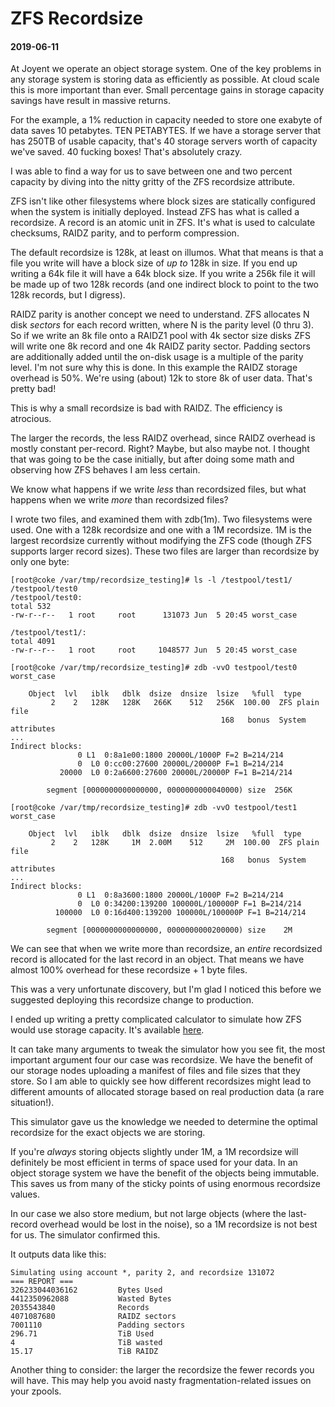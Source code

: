 # ZFS Recordsize
#### 2019-06-11

At Joyent we operate an object storage system. One of the key problems in any
storage system is storing data as efficiently as possible. At cloud scale this
is more important than ever. Small percentage gains in storage capacity savings
have result in massive returns.

For the example, a 1% reduction in capacity needed to store one exabyte of data
saves 10 petabytes. TEN PETABYTES. If we have a storage server that has 250TB of
usable capacity, that's 40 storage servers worth of capacity we've saved. 40
fucking boxes! That's absolutely crazy.

I was able to find a way for us to save between one and two percent capacity by
diving into the nitty gritty of the ZFS recordsize attribute.

ZFS isn't like other filesystems where block sizes are statically configured
when the system is initially deployed. Instead ZFS has what is called a
recordsize. A record is an atomic unit in ZFS. It's what is used to calculate
checksums, RAIDZ parity, and to perform compression.

The default recordsize is 128k, at least on illumos. What that means is that a
file you write will have a block size of _up to_ 128k in size. If you end up
writing a 64k file it will have a 64k block size. If you write a 256k file it
will be made up of two 128k records (and one indirect block to point to the two
128k records, but I digress).

RAIDZ parity is another concept we need to understand. ZFS allocates N disk
_sectors_ for each record written, where N is the parity level (0 thru 3). So
if we write an 8k file onto a RAIDZ1 pool with 4k sector size disks ZFS will
write one 8k record and one 4k RAIDZ parity sector. Padding sectors are
additionally added until the on-disk usage is a multiple of the parity level.
I'm not sure why this is done. In this example the RAIDZ storage overhead is
50%. We're using (about) 12k to store 8k of user data. That's pretty bad!

This is why a small recordsize is bad with RAIDZ. The efficiency is atrocious.

The larger the records, the less RAIDZ overhead, since RAIDZ overhead is mostly
constant per-record. Right? Maybe, but also maybe not. I thought that was going
to be the case initially, but after doing some math and observing how ZFS
behaves I am less certain.

We know what happens if we write _less_ than recordsized files, but what happens
when we write _more_ than recordsized files?

I wrote two files, and examined them with zdb(1m). Two filesystems were used.
One with a 128k recordsize and one with a 1M recordsize. 1M is the largest
recordsize currently without modifying the ZFS code (though ZFS supports
larger record sizes). These two files are larger than recordsize by only one
byte:

```
[root@coke /var/tmp/recordsize_testing]# ls -l /testpool/test1/ /testpool/test0
/testpool/test0:
total 532
-rw-r--r--   1 root     root      131073 Jun  5 20:45 worst_case

/testpool/test1/:
total 4091
-rw-r--r--   1 root     root     1048577 Jun  5 20:45 worst_case

[root@coke /var/tmp/recordsize_testing]# zdb -vvO testpool/test0 worst_case

    Object  lvl   iblk   dblk  dsize  dnsize  lsize   %full  type
         2    2   128K   128K   266K    512   256K  100.00  ZFS plain file
                                               168   bonus  System attributes
...
Indirect blocks:
               0 L1  0:8a1e00:1800 20000L/1000P F=2 B=214/214
               0  L0 0:cc00:27600 20000L/20000P F=1 B=214/214
           20000  L0 0:2a6600:27600 20000L/20000P F=1 B=214/214

        segment [0000000000000000, 0000000000040000) size  256K

[root@coke /var/tmp/recordsize_testing]# zdb -vvO testpool/test1 worst_case

    Object  lvl   iblk   dblk  dsize  dnsize  lsize   %full  type
         2    2   128K     1M  2.00M    512     2M  100.00  ZFS plain file
                                               168   bonus  System attributes
...
Indirect blocks:
               0 L1  0:8a3600:1800 20000L/1000P F=2 B=214/214
               0  L0 0:34200:139200 100000L/100000P F=1 B=214/214
          100000  L0 0:16d400:139200 100000L/100000P F=1 B=214/214

        segment [0000000000000000, 0000000000200000) size    2M
```

We can see that when we write more than recordsize, an _entire_ recordsized
record is allocated for the last record in an object. That means we have almost
100% overhead for these recordsize + 1 byte files.

This was a very unfortunate discovery, but I'm glad I noticed this before we
suggested deploying this recordsize change to production.

I ended up writing a pretty complicated calculator to simulate how ZFS would
use storage capacity. It's available
[here](https://github.com/KodyKantor/kodyops/blob/master/simulators/zfs_usage_simulator.sh).

It can take many arguments to tweak the simulator how you see fit, the most
important argument four our case was recordsize. We have the benefit of
our storage nodes uploading a manifest of files and file sizes that they store.
So I am able to quickly see how different recordsizes might lead to different
amounts of allocated storage based on real production data (a rare situation!).

This simulator gave us the knowledge we needed to determine the optimal
recordsize for the exact objects we are storing.

If you're _always_ storing objects slightly under 1M, a 1M recordsize will
definitely be most efficient in terms of space used for your data. In an object
storage system we have the benefit of the objects being immutable. This saves us
from many of the sticky points of using enormous recordsize values.

In our case we also store medium, but not large objects (where the
last-record overhead would be lost in the noise), so a 1M recordsize is not
best for us. The simulator confirmed this.

It outputs data like this:
```
Simulating using account *, parity 2, and recordsize 131072
=== REPORT ===
326233044036162         Bytes Used
4412350962088           Wasted Bytes
2035543840              Records
4071087680              RAIDZ sectors
7001110                 Padding sectors
296.71                  TiB Used
4                       TiB wasted
15.17                   TiB RAIDZ
```

Another thing to consider: the larger the recordsize the fewer records you will
have. This may help you avoid nasty fragmentation-related issues on your zpools.

